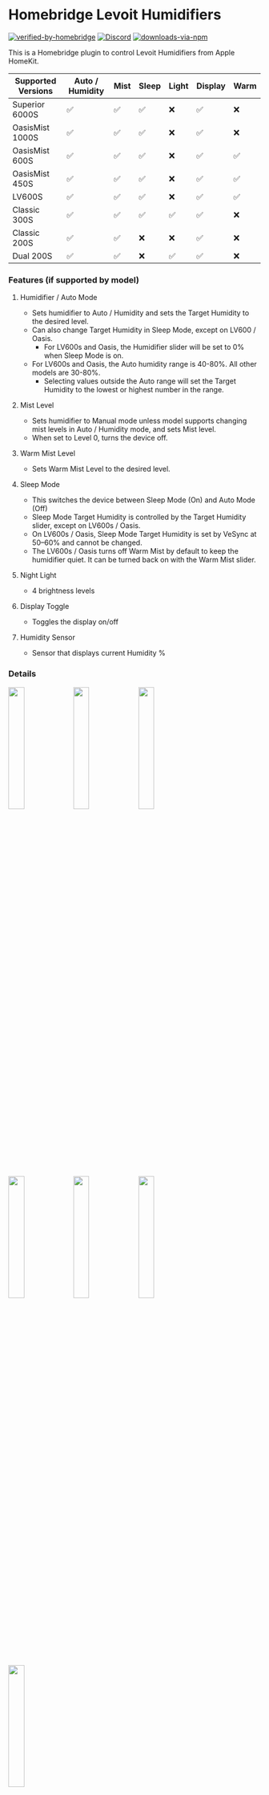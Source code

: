 # Homebridge Levoit Humidifiers

[![verified-by-homebridge](https://badgen.net/badge/homebridge/verified/purple)](https://github.com/homebridge/homebridge/wiki/Verified-Plugins)
[![Discord](https://camo.githubusercontent.com/a3c28cf032b15d45f7e2b08a8b1a0a764533a96003e117d0d99c9c3643c72383/68747470733a2f2f696d672e736869656c64732e696f2f646973636f72642f3433323636333333303238313232363237303f636f6c6f723d373238454435266c6f676f3d646973636f7264266c6162656c3d646973636f7264)](https://discord.com/channels/432663330281226270/1055705874460594247)
[![downloads-via-npm](https://img.shields.io/npm/dt/homebridge-levoit-humidifiers)](https://www.npmjs.com/package/homebridge-levoit-humidifiers)

This is a Homebridge plugin to control Levoit Humidifiers from Apple HomeKit.

| Supported Versions | Auto / Humidity | Mist | Sleep | Light | Display | Warm |
| ------------------ | --------------- | ---- | ----- | ----- | ------- | ---- |
| Superior 6000S     | ✅              | ✅   | ✅    | ❌    | ✅      | ❌   |
| OasisMist 1000S    | ✅              | ✅   | ✅    | ❌    | ✅      | ❌   |
| OasisMist 600S     | ✅              | ✅   | ✅    | ❌    | ✅      | ✅   |
| OasisMist 450S     | ✅              | ✅   | ✅    | ❌    | ✅      | ✅   |
| LV600S             | ✅              | ✅   | ✅    | ❌    | ✅      | ✅   |
| Classic 300S       | ✅              | ✅   | ✅    | ✅    | ✅      | ❌   |
| Classic 200S       | ✅              | ✅   | ❌    | ❌    | ✅      | ❌   |
| Dual 200S          | ✅              | ✅   | ❌    | ✅    | ✅      | ❌   |

### Features (if supported by model)

1. Humidifier / Auto Mode
    - Sets humidifier to Auto / Humidity and sets the Target Humidity to the desired level.
    - Can also change Target Humidity in Sleep Mode, except on LV600 / Oasis.
        - For LV600s and Oasis, the Humidifier slider will be set to 0% when Sleep Mode is on.
    - For LV600s and Oasis, the Auto humidity range is 40-80%. All other models are 30-80%.
        - Selecting values outside the Auto range will set the Target Humidity to the lowest or highest number in the
          range.

2. Mist Level
    - Sets humidifier to Manual mode unless model supports changing mist levels in Auto / Humidity mode, and sets Mist level.
    - When set to Level 0, turns the device off.

3. Warm Mist Level
    - Sets Warm Mist Level to the desired level.

4. Sleep Mode
    - This switches the device between Sleep Mode (On) and Auto Mode (Off)
    - Sleep Mode Target Humidity is controlled by the Target Humidity slider, except on LV600s / Oasis.
    - On LV600s / Oasis, Sleep Mode Target Humidity is set by VeSync at 50–60% and cannot be changed.
    - The LV600s / Oasis turns off Warm Mist by default to keep the humidifier quiet. It can be turned back on with the Warm
      Mist slider.

5. Night Light
    - 4 brightness levels

6. Display Toggle
    - Toggles the display on/off

7. Humidity Sensor
    - Sensor that displays current Humidity %

### Details

<a href="url"><img src="images/services2.png" width=25% height=25%></a>
<a href="url"><img src="images/auto.png" width=25% height=25%></a>
<a href="url"><img src="images/manual.png" width=25% height=25%></a>
<a href="url"><img src="images/display.png" width=25% height=25%></a>
<a href="url"><img src="images/light.png" width=25% height=25%></a>
<a href="url"><img src="images/sleep.png" width=25% height=25%></a>
<a href="url"><img src="images/services.png" width=25% height=25%></a>

### Configuration

* Via the Homebridge UI, enter the Homebridge VeSync Client plugin settings.
* Enter your VeSync app credentials.
* Select which controls you want exposed. Humidity / Auto Mode can not be hidden.
* Setup the platform plugin as a child bridge for better performance
* Save and restart Homebridge.

This plugin requires your VeSync credentials as it communicates with the VeSync devices via VeSync's own API. Your
credentials are only stored in the Homebridge config and not sent to any server except VeSync's.

You can also do this directly via the Homebridge config by adding your credentials to the config file under platforms.
Replace the values of `username` and `password` with your credentials.

You can turn off optional controls via the `accessories` section of the config or through the plugin UI settings. The
Humidifier (Auto mode) slider cannot be turned off and will always be exposed.

Via UI:

<img src="images/homebridgeUI.png" width="500"/>

Via config.json:

```json
{
  "platforms": [
    {
      "name": "Levoit Humidifiers",
      "email": "email",
      "password": "password",
      "platform": "LevoitHumidifiers",
      "accessories": {
        "display": false,
        "sleep_mode": false,
        "mist": false,
        "warm_mist": false,
        "night_light": false,
        "auto_pro": false,
        "humidity_sensor": true
      },
      "options": {
        "showOffWhenDisconnected": false
      }
    }
  ]
}
```

### Note to Seasonal Humidifier Users:

By default, if you disconnect a humidifier from WiFi, it will begin showing as "Not Responding" in HomeKit. Restarting
Homebridge will remove the cached device from HomeKit. Once you've re-connected the humidifier, restart Homebridge again
for it to display back in HomeKit. 

If you prefer the disconnected device to be visible in HomeKit at all times, 
set `showOffWhenDisconnected` to `true` in the config. The humidifiers will remain in HomeKit in an Off state.
**Note: This will cause benign errors in the Homebridge logs that the device could not be contacted.**

### Enabling Debug Mode

In the config file, add `enableDebugMode: true`

```json
{
  "platforms": [
    {
      "name": "Levoit Humidifiers",
      "email": "email",
      "password": "password",
      "platform": "LevoitHumidifiers",
      "enableDebugMode": true
    }
  ]
}
```

### Local Development

To setup the local project, clone this repo and run the following from the root directory:

```
yarn install
```

To run locally, make sure to install Homebridge locally, and then run:

```
yarn watch
```
